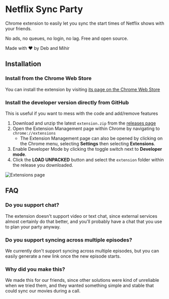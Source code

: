 # Netflix Sync Party
Chrome extension to easily let you sync the start times of Netflix shows with your friends.

No ads, no queues, no login, no lag.
Free and open source.

Made with ❤️ by Deb and Mihir

## Installation

### Install from the Chrome Web Store

You can install the extension by visiting [its page on the Chrome Web Store](https://chrome.google.com/webstore/detail/netflix-sync-party/iglgjeoppncgpbbaildpifdnncgbpofl)

### Install the developer version directly from GitHub

This is useful if you want to mess with the code and add/remove features

1. Download and unzip the latest `extension.zip` from the [releases page](https://github.com/debkbanerji/netflix-sync-extension/releases)
2. Open the Extension Management page within Chrome by navigating to `chrome://extensions`
    * The Extension Management page can also be opened by clicking on the Chrome menu, selecting **Settings** then selecting **Extensions**.
3. Enable Developer Mode by clicking the toggle switch next to **Developer mode**.
4. Click the **LOAD UNPACKED** button and select the `extension` folder within the release you downloaded.

![Extensions page](https://developer.chrome.com/static/images/get_started/load_extension.png)

## FAQ

### Do you support chat?

The extension doesn't support video or text chat, since external services almost certainly do that better, and you'll probably have a chat that you use to plan your party anyway.

### Do you support syncing across multiple episodes?

We currently don't support syncing across multiple episodes, but you can easily generate a new link once the new episode starts.

### Why did you make this?

We made this for our friends, since other solutions were kind of unreliable when we tried them, and they wanted something simple and stable that could sync our movies during a call.
